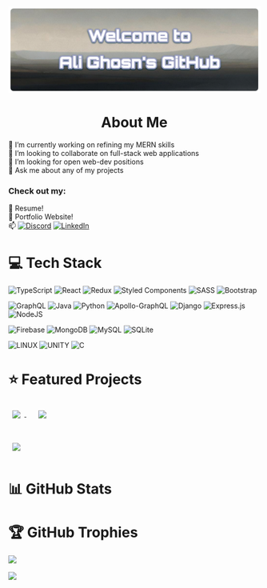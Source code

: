 <!--START_SECTION:waka-->
<!--END_SECTION:waka-->

![Banner](alighosnbanner.png)

<h1 align="center">
About Me
</h1>

🔭 I’m currently working on refining my MERN skills<br>
👯 I’m looking to collaborate on full-stack web applications<br>
🤝 I’m looking for open web-dev positions<br>
💬 Ask me about any of my projects<br>

### Check out my:
📄 Resume!<br>
🎦 Portfolio Website!<br>
📫 
[![Discord](https://img.shields.io/badge/Discord-%237289DA.svg?logo=discord&logoColor=white)](https://discord.gg/XFWwKWwm) 
[![LinkedIn](https://img.shields.io/badge/LinkedIn-%230077B5.svg?logo=linkedin&logoColor=white)](https://linkedin.com/in/ali-ghosn-b53402217/) 

# 💻 Tech Stack
![TypeScript](https://img.shields.io/badge/typescript-%23007ACC.svg?style=flat&logo=typescript&logoColor=white) 
![React](https://img.shields.io/badge/react-%2320232a.svg?style=flat&logo=react&logoColor=%2361DAFB) 
![Redux](https://img.shields.io/badge/redux-%23593d88.svg?style=flat&logo=redux&logoColor=white) 
![Styled Components](https://img.shields.io/badge/styled--components-DB7093?style=flat&logo=styled-components&logoColor=white) 
![SASS](https://img.shields.io/badge/SASS-hotpink.svg?style=flat&logo=SASS&logoColor=white)
![Bootstrap](https://img.shields.io/badge/bootstrap-%23563D7C.svg?style=flat&logo=bootstrap&logoColor=white)<br>



![GraphQL](https://img.shields.io/badge/-GraphQL-E10098?style=flat&logo=graphql&logoColor=white) 
![Java](https://img.shields.io/badge/java-%23ED8B00.svg?style=flat&logo=java&logoColor=white) 
![Python](https://img.shields.io/badge/python-3670A0?style=flat&logo=python&logoColor=ffdd54) 
![Apollo-GraphQL](https://img.shields.io/badge/-ApolloGraphQL-311C87?style=flat&logo=apollo-graphql) 
![Django](https://img.shields.io/badge/django-%23092E20.svg?style=flat&logo=django&logoColor=white) 
![Express.js](https://img.shields.io/badge/express.js-%23404d59.svg?style=flat&logo=express&logoColor=%2361DAFB) 
![NodeJS](https://img.shields.io/badge/node.js-6DA55F?style=flat&logo=node.js&logoColor=white)<br>



![Firebase](https://img.shields.io/badge/firebase-%23039BE5.svg?style=flat&logo=firebase) 
![MongoDB](https://img.shields.io/badge/MongoDB-%234ea94b.svg?style=flat&logo=mongodb&logoColor=white) 
![MySQL](https://img.shields.io/badge/mysql-%2300f.svg?style=flat&logo=mysql&logoColor=white) 
![SQLite](https://img.shields.io/badge/sqlite-%2307405e.svg?style=flat&logo=sqlite&logoColor=white)<br>



![LINUX](https://img.shields.io/badge/Linux-FCC624?style=flat&logo=linux&logoColor=black)
![UNITY](https://img.shields.io/badge/Unity-%2320232a.svg?style=flat&logo=unity&logoColor=white) 
![C](https://img.shields.io/badge/c-%2300599C.svg?style=flat&logo=c&logoColor=white)<br>

# ⭐ Featured Projects
<a href="https://github.com/AliGhosn1/EcommerceWebsite">
  <img align="center" style="margin:1rem 0.5rem" src="https://github-readme-stats.vercel.app/api/pin/?username=alighosn1&repo=EcommerceWebsite&title_color=ffffff&text_color=c9cacc&icon_color=4AB197&bg_color=1A2B34" />
</a>&nbsp;&nbsp;&nbsp;
<a href="https://github.com/AliGhosn1/EcommerceWebsite">
  <img align="center" style="margin:1rem 0.5rem" src="https://github-readme-stats.vercel.app/api/pin/?username=alighosn1&repo=EcommerceWebsite&title_color=ffffff&text_color=c9cacc&icon_color=4AB197&bg_color=1A2B34" />
</a>  
<br /><br />
<a href="https://github.com/AliGhosn1/EcommerceWebsite">
  <img align="center" style="margin:1rem 0.5rem" src="https://github-readme-stats.vercel.app/api/pin/?username=alighosn1&repo=EcommerceWebsite&title_color=ffffff&text_color=c9cacc&icon_color=4AB197&bg_color=1A2B34" />
</a>

# 📊 GitHub Stats


# 🏆 GitHub Trophies
![](https://github-profile-trophy.vercel.app/?username=alighosn1&title=MultiLanguage,Joined2020,Commits,Repositories,Followers&theme=tokyonight&no-frame=false&no-bg=false&margin-w=4)

[![](https://visitcount.itsvg.in/api?id=alighosn1&icon=5&color=9)](https://visitcount.itsvg.in)

